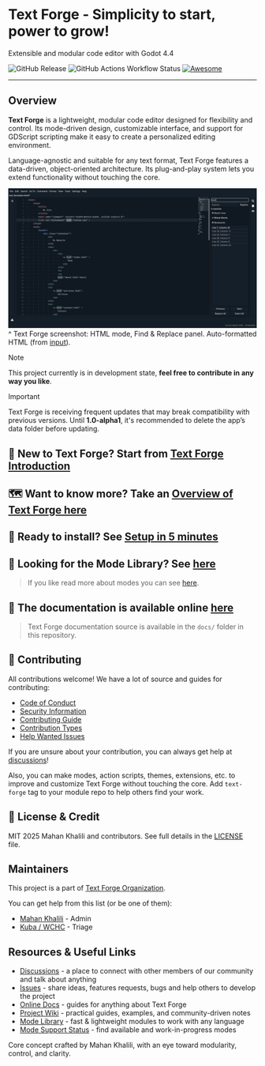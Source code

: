 # Text Forge - Simplicity to start, power to grow!
Extensible and modular code editor with Godot 4.4

![GitHub Release](https://img.shields.io/github/v/release/Text-forge/Text-forge)
![GitHub Actions Workflow Status](https://img.shields.io/github/actions/workflow/status/text-forge/text-forge/update-docs.yml?logo=github&label=docs%20update)
[![Awesome](https://awesome.re/badge-flat2.svg)](https://awesome.re)

---

## Overview

**Text Forge** is a lightweight, modular code editor designed for flexibility and control. Its mode-driven design, customizable interface, and support for GDScript scripting make it easy to create a personalized editing environment.

Language-agnostic and suitable for any text format, Text Forge features a data-driven, object-oriented architecture. Its plug-and-play system lets you extend functionality without touching the core.

![auto-formatter-after.png](docs/img/auto-formatter-after.png)
 ^ Text Forge screenshot: HTML mode, Find & Replace panel. Auto-formatted HTML (from [input](docs/img/auto-formatter-before.png)).

> [!Note]
> This project currently is in development state, **feel free to contribute in any way you like**.

> [!Important]
> Text Forge is receiving frequent updates that may break compatibility with previous versions. Until **1.0-alpha1**, it's recommended to delete the app’s data folder before updating. 

## 👀 New to Text Forge? Start from [Text Forge Introduction](https://text-forge.github.io/docs/introduction/)

## 🗺️ Want to know more? Take an [Overview of Text Forge here](https://github.com/text-forge/text-forge/wiki/Overview)

## 🚀 Ready to install? See [Setup in 5 minutes](https://text-forge.github.io/docs/setup/)

## 🧰 Looking for the Mode Library? See [here](https://github.com/text-forge/mode-library)

> If you like read more about modes you can see [here](https://text-forge.github.io/docs/modes).

## 📜 The documentation is available online [here](https://text-forge.github.io/docs)

> Text Forge documentation source is available in the `docs/` folder in this repository.

## 🤍 Contributing

All contributions welcome! We have a lot of source and guides for contributing:

- [Code of Conduct](https://github.com/text-forge/text-forge?tab=coc-ov-file)
- [Security Information](https://github.com/text-forge/text-forge?tab=security-ov-file)
- [Contributing Guide](https://text-forge.github.io/docs/contributing/)
- [Contribution Types](https://text-forge.github.io/docs/contribution_types/)
- [Help Wanted Issues](https://github.com/text-forge/text-forge/issues?q=is%3Aissue%20state%3Aopen%20label%3A%22help%20wanted%22)

If you are unsure about your contribution, you can always get help at [discussions](https://github.com/text-forge/text-forge/discussions)!

Also, you can make modes, action scripts, themes, extensions, etc. to improve and customize Text Forge without touching the core. Add `text-forge` tag to your module repo to help others find your work.

## 🔐 License & Credit

MIT 2025 Mahan Khalili and contributors. See full details in the [LICENSE](https://github.com/text-forge/text-forge?tab=MIT-1-ov-file) file.

## Maintainers

This project is a part of [Text Forge Organization](https://github.com/text-forge).

You can get help from this list (or be one of them):

- [Mahan Khalili](https://github.com/mkh-user) - Admin
- [Kuba / WCHC](https://github.com/Wiechciu) - Triage

## Resources & Useful Links

- [Discussions](https://github.com/text-forge/text-forge/discussions) - a place to connect with other members of our community and talk about anything
- [Issues](https://github.com/text-forge/text-forge/issues) - share ideas, features requests, bugs and help others to develop the project
- [Online Docs](https://text-forge.github.io/docs/) - guides for anything about Text Forge
- [Project Wiki](https://github.com/text-forge/text-forge/wiki) - practical guides, examples, and community-driven notes
- [Mode Library](https://github.com/text-forge/mode-library) - fast & lightweight modules to work with any language
- [Mode Support Status](https://github.com/text-forge/mode-library#mode-support-status) - find available and work-in-progress modes

Core concept crafted by Mahan Khalili, with an eye toward modularity, control, and clarity.
